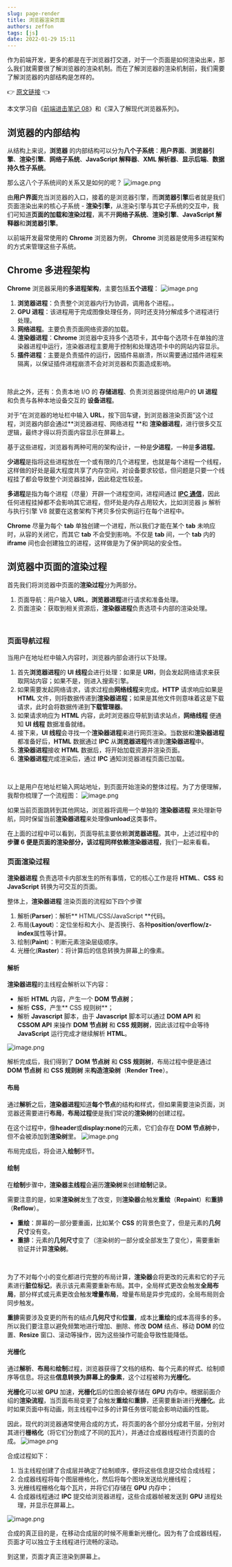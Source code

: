 ```yaml
---
slug: page-render
title: 浏览器渲染页面
authors: zeffon
tags: [js]
date: 2022-01-29 15:11
---
```


作为前端开发，更多的都是在于浏览器打交道，对于一个页面是如何渲染出来，那么我们就需要很了解浏览器的渲染机制。而在了解浏览器的渲染机制前，我们需要了解浏览器的内部结构是怎样的。

​:point_right: [原文链接](https://www.yuque.com/zeffon/blog/page-render) :point_left:

<!--truncate-->

本文学习自《[前端进击笔记 08](https://kaiwu.lagou.com/course/courseInfo.htm?courseId=822&decorateId=fa0e22c7bea94d52b2a71f2de8221e7a&lgec_type=website&lgec_sign=40209EF6C070714E5D2725BBDC010F63&p=422291f6ffe9570fbe0aa510a5bb64d87202885e6fb5de68096ab2d0d8dd4137f73d4353e92f25f4&utm_campaign=distribution#/detail/pc?id=7204)》和《深入了解现代浏览器系列》。

## 浏览器的内部结构

从结构上来说，**浏览器** 的内部结构可以分为**八个子系统**：**用户界面**、**浏览器引擎**、**渲染引擎**、**网络子系统**、**JavaScript 解释器**、**XML 解析器**、**显示后端**、**数据持久性子系统**。
​

那么这八个子系统间的关系又是如何的呢？
![image.png](./img/01-29-01.png)

由**用户界面**充当浏览器的入口，接着的是浏览器引擎，而**浏览器引擎**后者就是我们页面渲染出来的核心子系统 - **渲染引擎**，从渲染引擎与其它子系统的交互中，我们可知道**页面的加载和渲染过程**，离不开**网络子系统**、**渲染引擎**、**JavaScript 解释器**和**浏览器引擎**。
​

以前端开发最常使用的 **Chrome** 浏览器为例， **Chrome** 浏览器是使用多进程架构的方式来管理这些子系统。

## Chrome 多进程架构

**Chrome** 浏览器采用的**多进程架构**，主要包括**五个进程**：
![image.png](./img/01-29-02.png)

1. **浏览器进程**：负责整个浏览器内行为协调，调用各个进程。。
1. **GPU 进程**：该进程用于完成图像处理任务，同时还支持分解成多个进程进行处理。
1. **网络进程**。主要负责页面网络资源的加载。
1. **渲染器进程**：**Chrome** 浏览器中支持多个选项卡，其中每个选项卡在单独的渲染器进程中运行，渲染器进程主要用于控制和处理选项卡中的网站内容显示。
1. **插件进程**：主要是负责插件的运行，因插件易崩溃，所以需要通过插件进程来隔离，以保证插件进程崩溃不会对浏览器和页面造成影响。

​

除此之外，还有：负责本地 I/O 的 **存储进程**、负责浏览器提供给用户的 **UI 进程** 和负责与各种本地设备交互的 **设备进程**。
​

对于“在浏览器的地址栏中输入 **URL**，按下回车键，到浏览器渲染页面”这个过程，浏览器内部会通过**浏览器进程、网络进程 **和 **渲染器进程**，进行很多交互逻辑，最终才得以将页面内容显示在屏幕上。
​

基于这些进程，浏览器有两种可用的架构设计，一种是**少进程**，一种是**多进程**。
​

**少进程**是指将这些进程放在一个或有限的几个进程里，也就是每个进程一个线程，这样做的好处是最大程度共享了内存空间，对设备要求较低，但问题是只要一个线程挂了都会导致整个浏览器挂掉，因此稳定性较差。
​

**多进程**是指为每个进程（尽量）开辟一个进程空间，进程间通过 [**IPC 通信**](https://zh.wikipedia.org/zh-cn/%E8%A1%8C%E7%A8%8B%E9%96%93%E9%80%9A%E8%A8%8A)，因此任何进程挂掉都不会影响其它进程，但坏处是内存占用较大，比如浏览器 js 解析与执行引擎 V8 就要在这套架构下拷贝多份实例运行在每个进程中。
​

**Chrome** 尽量为每个 **tab** 单独创建一个进程，所以我们才能在某个 **tab** 未响应时，从容的关闭它，而其它 **tab** 不会受到影响。不仅是 **tab** 间，一个 **tab** 内的 **iframe** 间也会创建独立的进程，这样做是为了保护网站的安全性。

## 浏览器中页面的渲染过程

首先我们将浏览器中页面的**渲染过程**分为两部分。

1. 页面导航：用户输入 **URL**，**浏览器进程**进行请求和准备处理。
1. 页面渲染：获取到相关资源后，**渲染器进程**负责选项卡内部的渲染处理。

​

### 页面导航过程

当用户在地址栏中输入内容时，浏览器内部会进行以下处理。

1. 首先**浏览器进程**的 **UI 线程**会进行处理：如果是 **URI**，则会发起网络请求来获取网站内容；如果不是，则进入搜索引擎。
1. 如果需要发起网络请求，请求过程由**网络线程**来完成。**HTTP** 请求响应如果是 **HTML** 文件，则将数据传递到**渲染器进程**；如果是其他文件则意味着这是下载请求，此时会将数据传递到**下载管理器**。
1. 如果请求响应为 **HTML** 内容，此时浏览器应导航到请求站点，**网络线程** 便通知 **UI 线程** 数据准备就绪。
1. 接下来，**UI 线程**会寻找一个**渲染器进程**来进行网页渲染。当数据和**渲染器进程**都准备好后，**HTML** 数据通过 **IPC** 从**浏览器进程**传递到**渲染器进程**中。
1. **渲染器进程**接收 **HTML** 数据后，将开始加载资源并渲染页面。
1. **渲染器进程**完成渲染后，通过 **IPC** 通知浏览器进程页面已加载。

​

以上是用户在地址栏输入网站地址，到页面开始渲染的整体过程。为了方便理解，我帮你梳理了一个流程图：
![image.png](./img/01-29-03.png)

如果当前页面跳转到其他网站，浏览器将调用一个单独的 **渲染器进程** 来处理新导航，同时保留当前**渲染器进程**来处理像**unload**这类事件。
​

在上面的过程中可以看到，页面导航主要依赖**浏览器进程**。其中，上述过程中的 **步骤 6 **便是页面的渲染部分，该过程同样依赖**渲染器进程**，我们一起来看看。
​

### 页面渲染过程

​**渲染器进程** 负责选项卡内部发生的所有事情，它的核心工作是将 **HTML**、**CSS** 和 **JavaScript** 转换为可交互的页面。
​

整体上，**渲染器进程** 渲染页面的流程如下四个步骤

1. 解析(**Parser**)：解析** HTML/CSS/JavaScript **代码。
1. 布局(**Layout**)：定位坐标和大小、是否换行、各种**position/overflow/z-index**属性等计算。
1. 绘制(**Paint**)：判断元素渲染层级顺序。
1. 光栅化(**Raster**)：将计算后的信息转换为屏幕上的像素。

#### 解析

**渲染器进程**的主线程会解析以下内容：

- 解析 **HTML** 内容，产生一个 **DOM 节点树**；
- 解析 **CSS**，产生** CSS 规则树**；
- 解析 **Javascript** 脚本，由于 **Javascript** 脚本可以通过 **DOM API** 和 **CSSOM API** 来操作 **DOM 节点树** 和 **CSS 规则树**，因此该过程中会等待 **JavaScript** 运行完成才继续解析 **HTML**。

![image.png](./img/01-29-04.png)

解析完成后，我们得到了 **DOM 节点树** 和 **CSS 规则树**，布局过程中便是通过 **DOM 节点树** 和 **CSS 规则树** 来**构造渲染树**（**Render Tree**）。
​

#### 布局

通过**解析**之后，**渲染器进程**知道**每个节点**的结构和样式，但如果需要渲染页面，浏览器还需要进行**布局**，**布局过程**便是我们常说的**渲染树**的创建过程。
​

在这个过程中，像**header**或**display:none**的元素，它们会存在 **DOM 节点树**中，但不会被添加到**渲染树**里。
![image.png](./img/01-29-05.png)

布局完成后，将会进入**绘制**环节。
​

#### 绘制

在**绘制**步骤中，**渲染器主线程**会遍历**渲染树**来创建**绘制**记录。
​

需要注意的是，如果**渲染树**发生了改变，则**渲染器**会触发**重绘**（**Repaint**）和**重排**（**Reflow**）。

- **重绘**：屏幕的一部分要重画，比如某个 **CSS** 的背景色变了，但是元素的**几何尺寸**没有变。
- **重排**：元素的**几何尺寸**变了（渲染树的一部分或全部发生了变化），需要重新验证并计算**渲染树**。

​

为了不对每个小的变化都进行完整的布局计算，**渲染器**会将更改的元素和它的子元素进行**脏位标记**，表示该元素需要重新布局。其中，全局样式更改会触发**全局布局**，部分样式或元素更改会触发**增量布局**，增量布局是异步完成的，全局布局则会同步触发。
​

**重排**需要涉及变更的所有的结点**几何尺寸**和**位置**，成本比**重绘**的成本高得多的多。所以我们要注意以避免频繁地进行增加、删除、修改 **DOM** 结点、移动 **DOM** 的位置、**Resize** 窗口、滚动等操作，因为这些操作可能会导致性能降低。
​

#### 光栅化

通过**解析**、**布局**和**绘制**过程，浏览器获得了文档的结构、每个元素的样式、绘制顺序等信息。将这些**信息转换为屏幕上的像素**，这个过程被称为**光栅化**。
​

**光栅化**可以被 **GPU** 加速，**光栅化**后的位图会被存储在 **GPU** 内存中。根据前面介绍的**渲染流程**，当页面布局变更了会触发**重绘**和**重排**，还需要重新进行**光栅化**。此时如果页面中有动画，则主线程中过多的计算任务很可能会影响动画的性能。
​

因此，现代的浏览器通常使用合成的方式，将页面的各个部分分成若干层，分别对其进行**栅格化**（将它们分割成了不同的瓦片），并通过合成器线程进行页面的合成。
![image.png](./img/01-29-06.png)

合成过程如下：

1. 当主线程创建了合成层并确定了绘制顺序，便将这些信息提交给合成线程；
1. 合成器线程将每个图层栅格化，然后将每个图块发送给光栅线程；
1. 光栅线程栅格化每个瓦片，并将它们存储在 **GPU** 内存中；
1. 合成器线程通过 **IPC** 提交给浏览器进程，这些合成器帧被发送到 **GPU** 进程处理，并显示在屏幕上。

![image.png](./img/01-29-07.png)

合成的真正目的是，在移动合成层的时候不用重新光栅化。因为有了合成器线程，页面才可以独立于主线程进行流畅的滚动。
​

到这里，页面才真正渲染到屏幕上。
